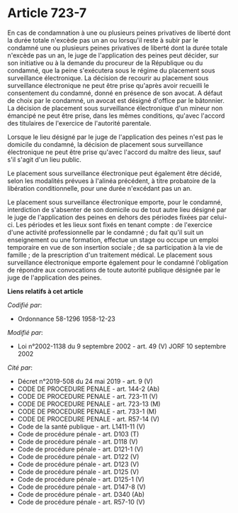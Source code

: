 # Article 723-7

En cas de condamnation à une ou plusieurs peines privatives de liberté dont la durée totale n'excède pas un an ou lorsqu'il
reste à subir par le condamné une ou plusieurs peines privatives de liberté dont la durée totale n'excède pas un an, le juge
de l'application des peines peut décider, sur son initiative ou à la demande du procureur de la République ou du condamné,
que la peine s'exécutera sous le régime du placement sous surveillance électronique. La décision de recourir au placement
sous surveillance électronique ne peut être prise qu'après avoir recueilli le consentement du condamné, donné en présence de
son avocat. A défaut de choix par le condamné, un avocat est désigné d'office par le bâtonnier. La décision de placement sous
surveillance électronique d'un mineur non émancipé ne peut être prise, dans les mêmes conditions, qu'avec l'accord des
titulaires de l'exercice de l'autorité parentale.

Lorsque le lieu désigné par le juge de l'application des peines n'est pas le domicile du condamné, la décision de placement
sous surveillance électronique ne peut être prise qu'avec l'accord du maître des lieux, sauf s'il s'agit d'un lieu public.

Le placement sous surveillance électronique peut également être décidé, selon les modalités prévues à l'alinéa précédent, à
titre probatoire de la libération conditionnelle, pour une durée n'excédant pas un an.

Le placement sous surveillance électronique emporte, pour le condamné, interdiction de s'absenter de son domicile ou de tout
autre lieu désigné par le juge de l'application des peines en dehors des périodes fixées par celui-ci. Les périodes et les
lieux sont fixés en tenant compte : de l'exercice d'une activité professionnelle par le condamné ; du fait qu'il suit un
enseignement ou une formation, effectue un stage ou occupe un emploi temporaire en vue de son insertion sociale ; de sa
participation à la vie de famille ; de la prescription d'un traitement médical. Le placement sous surveillance électronique
emporte également pour le condamné l'obligation de répondre aux convocations de toute autorité publique désignée par le juge
de l'application des peines.

**Liens relatifs à cet article**

_Codifié par_:

  - Ordonnance 58-1296 1958-12-23

_Modifié par_:

  - Loi n°2002-1138 du 9 septembre 2002 - art. 49 (V) JORF 10 septembre 2002

_Cité par_:

  - Décret n°2019-508 du 24 mai 2019 - art. 9 (V)
  - CODE DE PROCEDURE PENALE - art. 144-2 (Ab)
  - CODE DE PROCEDURE PENALE - art. 723-11 (V)
  - CODE DE PROCEDURE PENALE - art. 723-13 (M)
  - CODE DE PROCEDURE PENALE - art. 733-1 (M)
  - CODE DE PROCEDURE PENALE - art. R57-14 (V)
  - Code de la santé publique - art. L1411-11 (V)
  - Code de procédure pénale - art. D103 (T)
  - Code de procédure pénale - art. D118 (V)
  - Code de procédure pénale - art. D121-1 (V)
  - Code de procédure pénale - art. D122 (V)
  - Code de procédure pénale - art. D123 (V)
  - Code de procédure pénale - art. D125 (V)
  - Code de procédure pénale - art. D125-1 (V)
  - Code de procédure pénale - art. D147-8 (V)
  - Code de procédure pénale - art. D340 (Ab)
  - Code de procédure pénale - art. R57-10 (V)
